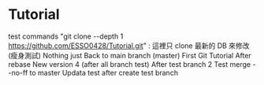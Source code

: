 # Tutorial
test commands "git clone --depth 1 https://github.com/ESSO0428/Tutorial.git" :
	這裡只 clone 最新的 DB 來修改 (瘦身測試)
Nothing just Back to main branch (master)
First Git Tutorial
After rebase New version 4 (after all branch test)
After test branch 2
Test merge --no-ff to master
Updata test after create test branch
